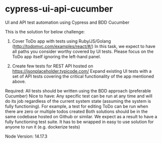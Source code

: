 # cypress-ui-api-cucumber
UI and API test automation using Cypress and BDD Cucumber

This is the solution for below challenge:
1. Cover ToDo app with tests using Ruby/JS/Golang (http://todomvc.com/examples/react/#/)
In this task, we expect to have all paths you consider worthy covered by UI tests. Please focus on the ToDo app itself ignoring the left-hand panel.

2. Create few tests for REST API hosted on https://jsonplaceholder.typicode.com/
Expand existing UI tests with a set of API tests covering the critical functionality of the app mentioned above.

Required: All tests should be written using the BDD approach (preferable Cucumber)
Nice to have: Any specific test can be run at any time and will do its job regardless of the current system state (assuming the system is fully functioning). For example, a test for editing ToDo can be run when there are zero or multiple todos created
Both solutions should be in the same codebase hosted on Github or similar.
We expect as a result to have a fully functioning test suite. It has to be wrapped in easy to use solution for anyone to run it (e.g. dockerize tests)

Node Version: 14.17.3
